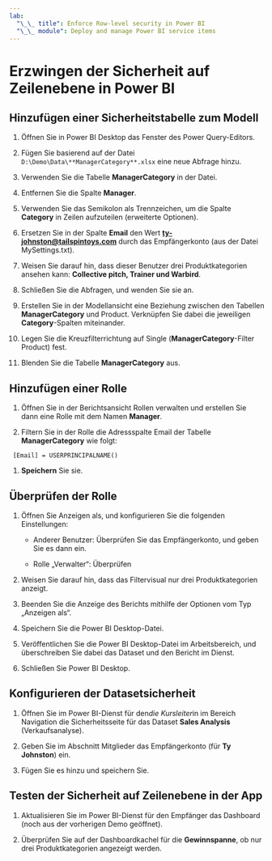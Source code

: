 ```yaml
---
lab:
  "\_\_ title": Enforce Row-level security in Power BI
  "\_\_ module": Deploy and manage Power BI service items
---
```

# Erzwingen der Sicherheit auf Zeilenebene in Power BI

## Hinzufügen einer Sicherheitstabelle zum Modell

1. Öffnen Sie in Power BI Desktop das Fenster des Power Query-Editors.

1. Fügen Sie basierend auf der Datei `D:\Demo\Data\**ManagerCategory**.xlsx` eine neue Abfrage hinzu.

1. Verwenden Sie die Tabelle **ManagerCategory** in der Datei.

1. Entfernen Sie die Spalte **Manager**.

1. Verwenden Sie das Semikolon als Trennzeichen, um die Spalte **Category** in Zeilen aufzuteilen (erweiterte Optionen).

1. Ersetzen Sie in der Spalte **Email** den Wert **<ty-johnston@tailspintoys.com>** durch das Empfängerkonto (aus der Datei MySettings.txt).

1. Weisen Sie darauf hin, dass dieser Benutzer drei Produktkategorien ansehen kann: **Collective pitch, Trainer und Warbird**.

1. Schließen Sie die Abfragen, und wenden Sie sie an.

1. Erstellen Sie in der Modellansicht eine Beziehung zwischen den Tabellen **ManagerCategory** und Product. Verknüpfen Sie dabei die jeweiligen **Category**-Spalten miteinander.

1. Legen Sie die Kreuzfilterrichtung auf Single (**ManagerCategory**-Filter Product) fest.

1. Blenden Sie die Tabelle **ManagerCategory** aus.

## Hinzufügen einer Rolle

1. Öffnen Sie in der Berichtsansicht Rollen verwalten und erstellen Sie dann eine Rolle mit dem Namen **Manager**.

1. Filtern Sie in der Rolle die Adressspalte Email der Tabelle **ManagerCategory** wie folgt:

  ```dax
   [Email] = USERPRINCIPALNAME()
   ```

1. **Speichern** Sie sie.

## Überprüfen der Rolle

1. Öffnen Sie Anzeigen als, und konfigurieren Sie die folgenden Einstellungen:

    - Anderer Benutzer: Überprüfen Sie das Empfängerkonto, und geben Sie es dann ein.

    - Rolle „Verwalter“: Überprüfen

1. Weisen Sie darauf hin, dass das Filtervisual nur drei Produktkategorien anzeigt.

1. Beenden Sie die Anzeige des Berichts mithilfe der Optionen vom Typ „Anzeigen als“.

1. Speichern Sie die Power BI Desktop-Datei.

1. Veröffentlichen Sie die Power BI Desktop-Datei im Arbeitsbereich, und überschreiben Sie dabei das Dataset und den Bericht im Dienst.

1. Schließen Sie Power BI Desktop.

## Konfigurieren der Datasetsicherheit

1. Öffnen Sie im Power BI-Dienst für den*die Kursleiter*in im Bereich Navigation die Sicherheitsseite für das Dataset **Sales Analysis** (Verkaufsanalyse).

1. Geben Sie im Abschnitt Mitglieder das Empfängerkonto (für **Ty Johnston**) ein.

1. Fügen Sie es hinzu und speichern Sie.

## Testen der Sicherheit auf Zeilenebene in der App

1. Aktualisieren Sie im Power BI-Dienst für den Empfänger das Dashboard (noch aus der vorherigen Demo geöffnet).

1. Überprüfen Sie auf der Dashboardkachel für die **Gewinnspanne**, ob nur drei Produktkategorien angezeigt werden.
